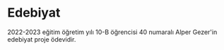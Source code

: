 # Edebiyat
2022-2023 eğitim öğretim yılı 10-B öğrencisi 40 numaralı Alper Gezer'in edebiyat proje ödevidir.
